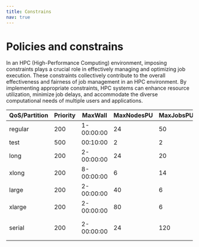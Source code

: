 ```yaml
---
title: Constrains
nav: true
---
```


# Policies and constrains

In an HPC (High-Performance Computing) environment, imposing constraints plays a crucial role in effectively managing and optimizing job execution. These constraints collectively contribute to the overall effectiveness and fairness of job management in an HPC environment. By implementing appropriate constraints, HPC systems can enhance resource utilization, minimize job delays, and accommodate the diverse computational needs of multiple users and applications. 



| QoS/Partition | Priority | MaxWall      | MaxNodesPU | MaxJobsPU   | MaxSubmitPU | MaxTRES                    |
|---------------|----------|--------------|------------|-------------|-------------|----------------------------|
| regular       | 200      |  1-00:00:00  | 24         |  50         |             |                            |
| test          | 500      |    00:10:00  |  2         |   2         | 2           |                            |
| long          | 200      |  2-00:00:00  | 24         |  20         |             |                            |  
| xlong         | 200      |  8-00:00:00  |  6         |  14         |             |                            |
| large         | 200      |  2-00:00:00  | 40         |   6         |             |                            |
| xlarge        | 200      |  2-00:00:00  | 80         |   6         |             |                            |
| serial        | 200      |  2-00:00:00  | 24         | 120         |             | cpu=1<br/>gpu=1<br/>node=1 |
